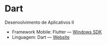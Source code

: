 # Dart
Desenvolvimento de Aplicativos II

* Framework Mobile: Flutter — <a href="https://docs.flutter.dev/get-started/install/windows"> Windows SDK </a>
* Linguagem: Dart — <a href="https://dartpad.dev/"> Website </a> 
